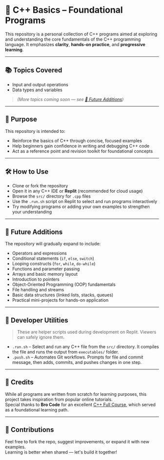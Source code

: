 # 🚀 C++ Basics – Foundational Programs

This repository is a personal collection of C++ programs aimed at exploring and understanding the core fundamentals of the C++ programming language. It emphasizes **clarity**, **hands-on practice**, and **progressive learning**.

---

## 📚 Topics Covered

- Input and output operations  
- Data types and variables  

> *(More topics coming soon — see [🧠 Future Additions](#-future-additions))*

---

## 🎯 Purpose

This repository is intended to:
- Reinforce the basics of C++ through concise, focused examples  
- Help beginners gain confidence in writing and debugging C++ code  
- Act as a reference point and revision toolkit for foundational concepts  

---

## 🛠️ How to Use

- Clone or fork the repository  
- Open it in any C++ IDE or **Replit** (recommended for cloud usage)  
- Browse the `src/` directory for `.cpp` files  
- Use the `.run.sh` script on Replit to select and run programs interactively  
- Try modifying programs or adding your own examples to strengthen your understanding  

---

## 🧠 Future Additions

The repository will gradually expand to include:

- Operators and expressions  
- Conditional statements (`if`, `else`, `switch`)  
- Looping constructs (`for`, `while`, `do-while`)  
- Functions and parameter passing  
- Arrays and basic memory layout  
- Introduction to pointers  
- Object-Oriented Programming (OOP) fundamentals  
- File handling and streams  
- Basic data structures (linked lists, stacks, queues)  
- Practical mini-projects for hands-on application  

---

## 🔧 Developer Utilities

> These are helper scripts used during development on Replit. Viewers can safely ignore them.

- `.run.sh` – Select and run any C++ file from the `src/` directory. It compiles the file and runs the output from `executables/` folder.  
- `.push.sh` – Automates Git workflows. Prompts for file and commit message, then adds, commits, and pushes changes in one step.  

---

## 🙏 Credits

While all programs are written from scratch for learning purposes, this project takes inspiration from popular online tutorials.  
Special thanks to **Bro Code** for an excellent [C++ Full Course](https://www.youtube.com/watch?v=GQp1zzTwrIg), which served as a foundational learning path.

---

## 🤝 Contributions

Feel free to fork the repo, suggest improvements, or expand it with new examples.  
Learning is better when shared — let's build it together!
